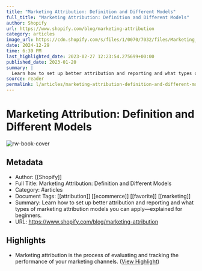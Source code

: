 ```yaml
---
title: "Marketing Attribution: Definition and Different Models"
full_title: "Marketing Attribution: Definition and Different Models"
author: Shopify
url: https://www.shopify.com/blog/marketing-attribution
category: articles
image_url: https://cdn.shopify.com/s/files/1/0070/7032/files/Marketing_Attribution_Featured_Image.jpg?v=1674257026
date: 2024-12-29
time: 6:39 PM
last_highlighted_date: 2023-02-27 12:23:54.275699+00:00
published_date: 2023-01-20
summary: |
  Learn how to set up better attribution and reporting and what types of marketing attribution models you can apply—explained for beginners.
source: reader
permalink: l/articles/marketing-attribution-definition-and-different-models
---
```

# Marketing Attribution: Definition and Different Models

![rw-book-cover](https://cdn.shopify.com/s/files/1/0070/7032/files/Marketing_Attribution_Featured_Image.jpg?v=1674257026)

## Metadata
- Author: [[Shopify]]
- Full Title: Marketing Attribution: Definition and Different Models
- Category: #articles
- Document Tags: [[attribution]] [[ecommerce]] [[favorite]] [[marketing]] 
- Summary: Learn how to set up better attribution and reporting and what types of marketing attribution models you can apply—explained for beginners.
- URL: https://www.shopify.com/blog/marketing-attribution

## Highlights
- Marketing attribution is the process of evaluating and tracking the performance of your marketing channels. ([View Highlight](https://read.readwise.io/read/01gt9d8mkt007dy3g839fsyet9))


